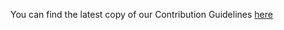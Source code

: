 You can find the latest copy of our Contribution Guidelines [here](https://docs.visoftware.tech/vi-software/guidelines/contribution-guidelines)